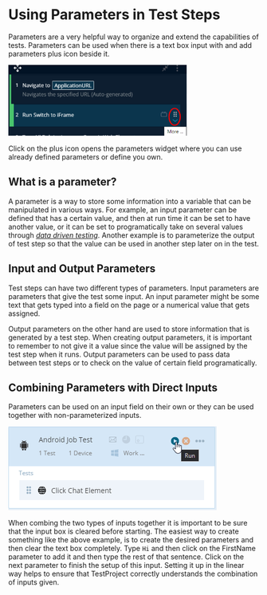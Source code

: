 # Using Parameters in Test Steps

Parameters are a very helpful way to organize and extend the capabilities of tests. Parameters can be used when there is a text box input with and add parameters plus icon beside it.

![Parameterizable Input](../../.gitbook/assets/image%20%2887%29.png)

Click on the plus icon opens the parameters widget where you can use already defined parameters or define you own.

## What is a parameter?

A parameter is a way to store some information into a variable that can be manipulated in various ways. For example, an input parameter can be defined that has a certain value, and then at run time it can be set to have another value, or it can be set to programatically take on several values through [_data driven testing_](../../schedule-and-run-tests/using-data-driven-jobs-in-testproject.md). Another example is to parameterize the output of  test step so that the value can be used in another step later on in the test.

## Input and Output Parameters

Test steps can have two different types of parameters. Input parameters are parameters that give the test some input. An input parameter might be some text that gets typed into a field on the page or a numerical value that gets assigned.

Output parameters on the other hand are used to store information that is generated by a test step. When creating output parameters, it is important to remember to not give it a value since the value will be assigned by the test step when it runs. Output parameters can be used to pass data between test steps or to check on the value of certain field programatically. 

## Combining Parameters with Direct Inputs

Parameters can be used on an input field on their own or they can be used together with non-parameterized inputs. 

![Parameters Combined with non-parameterized input](../../.gitbook/assets/image%20%28240%29.png)

When combing the two types of inputs together it is important to be sure that the input box is cleared before starting. The easiest way to create something like the above example, is to create the desired parameters and then clear the text box completely. Type `Hi` and then click on the FirstName parameter to add it and then type the rest of that sentence. Click on the next parameter to finish the setup of this input. Setting it up in the linear way helps to ensure that TestProject correctly understands the combination of inputs given.

